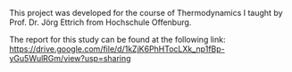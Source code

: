 This project was developed for the course of Thermodynamics I taught by Prof. Dr. Jörg Ettrich from Hochschule Offenburg.

The report for this study can be found at the following link: https://drive.google.com/file/d/1kZjK6PhHTocLXk_np1fBp-yGu5WulRGm/view?usp=sharing